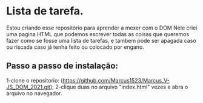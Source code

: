 # Lista de tarefa.
Estou criando esse repositório para aprender a mexer com o DOM
Nele criei uma pagina HTML que podemos escrever todas as coisas que queremos fazer como se fosse uma lista de tarefas, e tambem pode ser apagada caso ou riscada caso já tenha feito ou colocado por engano.

## Passo a passo de instalação:
1-clone o repositorio: (https://github.com/Marcus1523/Marcus_V-JS_DOM_2021.git);
2-clique duas no arquivo "index.html" vezes e abra o arquivo no navegador.

